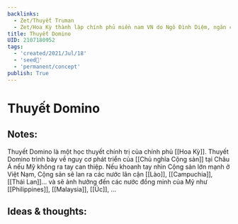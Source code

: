 ```yaml
---
backlinks:
  - Zet/Thuyết Truman
  - Zet/Hoa Kỳ thành lập chính phủ miền nam VN do Ngô Đình Diệm, ngăn cản tổng tuyển cử
title: Thuyết Domino
UID: 2107180952
tags:
  - 'created/2021/Jul/18'
  - 'seed🥜'
  - 'permanent/concept'
publish: True
---
```

# Thuyết Domino

## Notes:
Thuyết Domino là một học thuyết chính trị của chính phủ [[Hoa Kỳ]]. Thuyết Domino trình bày về nguy cơ phát triển của [[Chủ nghĩa Cộng sản]] tại Châu Á nếu Mỹ không ra tay can thiệp. Nếu khoanh tay nhìn Cộng sản lớn mạnh ở Việt Nạm, Cộng sản sẽ lan ra các nước lân cận [[Lào]], [[Campuchia]], [[Thái Lan]]... và sẽ ảnh hưởng đến các nước đồng minh của Mỹ như [[Philippines]], [[Malaysia]], [[Úc]], ...

## Ideas & thoughts:
